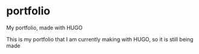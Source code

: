 # portfolio
My portfolio, made with HUGO

This is my portfolio that I am currently making with HUGO, so it is still being made
